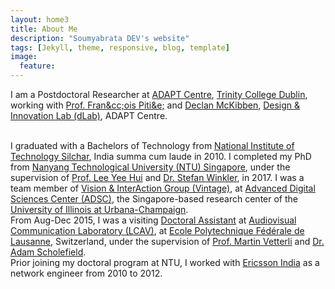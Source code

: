 ```yaml
---
layout: home3
title: About Me
description: "Soumyabrata DEV's website"
tags: [Jekyll, theme, responsive, blog, template]
image:
  feature: 
---
```


I am a Postdoctoral Researcher at <a href="https://www.adaptcentre.ie">ADAPT Centre</a>, <a href="http://www.tcd.ie">Trinity College Dublin</a>, working with <a href="https://francois.pitie.net">Prof. Fran&cc;ois Piti&e;</a> and <a href="https://ie.linkedin.com/in/declanmckibben">Declan McKibben</a>, <a href="https://www.adaptcentre.ie/industry/design-and-innovation-lab">Design & Innovation Lab (dLab)</a>, ADAPT Centre.

<br />
I graduated with a Bachelors of Technology from <a href="http://www.nits.ac.in/">National Institute of Technology Silchar</a>, India summa cum laude in 2010. I completed my PhD from <a href="www.ntu.edu.sg/Pages/home.aspx">Nanyang Technological University (NTU) Singapore</a>, under the supervision of <a href="http://research.ntu.edu.sg/expertise/academicprofile/Pages/StaffProfile.aspx?ST_EMAILID=EYHLEE">Prof. Lee Yee Hui</a> and <a href="https://adsc.illinois.edu/people/stefan-winkler">Dr. Stefan Winkler</a>, in 2017. I was a team member of <a href="http://vintage.winklerbros.net/index.html">Vision & InterAction Group (Vintage)</a>, at <a href="http://adsc.illinois.edu/">Advanced Digital Sciences Center (ADSC)</a>, the Singapore-based research center of the <a href="http://illinois.edu/">University of Illinois at Urbana-Champaign</a>. 

<br />
From Aug-Dec 2015, I was a visiting <a href="http://people.epfl.ch/soumyabrata.dev">Doctoral Assistant</a> at <a href="http://lcav.epfl.ch/">Audiovisual Communication Laboratory (LCAV)</a>, at <a href="http://www.epfl.ch/">Ecole Polytechnique F&eacute;d&eacute;rale de Lausanne</a>, Switzerland, under the supervision of <a href="http://lcav.epfl.ch/martin.vetterli">Prof. Martin Vetterli</a> and <a href="http://lcav.epfl.ch/op/edit/people/adam.scholefield">Dr. Adam Scholefield</a>.

<br />
Prior joining my doctoral program at NTU, I worked with <a href="http://www.ericsson.com/in">Ericsson India</a> as a network engineer from 2010 to 2012.

<!---
I completed my PhD in 2017 from <a href="http://www.eee.ntu.edu.sg/Pages/Home.aspx">School of Electrical and Electronic Engineering</a>, <a href="www.ntu.edu.sg/Pages/home.aspx">Nanyang Technological University (NTU) Singapore</a>, under the supervision of <a href="http://research.ntu.edu.sg/expertise/academicprofile/Pages/StaffProfile.aspx?ST_EMAILID=EYHLEE">Prof. Lee Yee Hui</a> and <a href="https://adsc.illinois.edu/people/stefan-winkler">Dr. Stefan Winkler</a>, <a href="http://vintage.winklerbros.net/index.html">Vision & InterAction Group (Vintage)</a>, at <a href="http://adsc.illinois.edu/">Advanced Digital Sciences Center (ADSC)</a>, the Singapore-based research center of the <a href="http://illinois.edu/">University of Illinois at Urbana-Champaign</a>. 

<a href="http://ic.epfl.ch/en">School of Computer and Communications Sciences</a>, 

<br />
Prior joining NTU Singapore, I graduated with a Bachelors of Technology in the <a href="http://www.nits.ac.in/departments/ece/ece.php">Department of Electronics and Communication Engineering</a> from <a href="http://www.nits.ac.in/">National Institute of Technology Silchar</a>, India summa cum laude in 2010. Following this, I was associated with <a href="http://www.ericsson.com/in">Ericsson India</a> as a network engineer from 2010 to 2012.
-->

